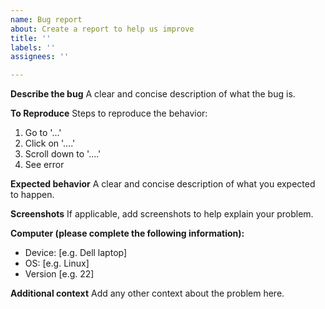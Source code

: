 ```yaml
---
name: Bug report
about: Create a report to help us improve
title: ''
labels: ''
assignees: ''

---
```


**Describe the bug**
A clear and concise description of what the bug is.

**To Reproduce**
Steps to reproduce the behavior:
1. Go to '...'
2. Click on '....'
3. Scroll down to '....'
4. See error

**Expected behavior**
A clear and concise description of what you expected to happen.

**Screenshots**
If applicable, add screenshots to help explain your problem.

**Computer (please complete the following information):**
 - Device: [e.g. Dell laptop]
 - OS: [e.g. Linux]
 - Version [e.g. 22]

**Additional context**
Add any other context about the problem here.
